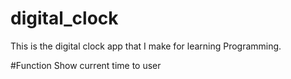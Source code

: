 # digital_clock
This is the digital clock app that I make for learning Programming.

#Function
Show current time to user
